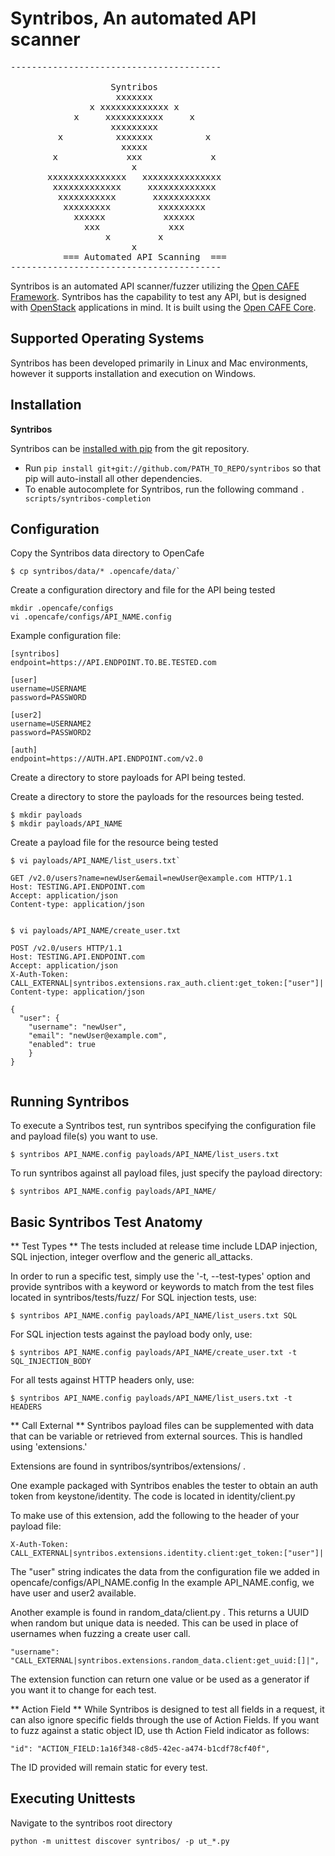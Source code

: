 Syntribos, An automated API scanner
====================================================

<pre>
----------------------------------------

                   Syntribos
                    xxxxxxx
               x xxxxxxxxxxxxx x
            x     xxxxxxxxxxx     x
                   xxxxxxxxx
         x          xxxxxxx          x
                     xxxxx
        x             xxx             x
                       x
       xxxxxxxxxxxxxxx   xxxxxxxxxxxxxxx
        xxxxxxxxxxxxx     xxxxxxxxxxxxx
         xxxxxxxxxxx       xxxxxxxxxxx
          xxxxxxxxx         xxxxxxxxx
            xxxxxx           xxxxxx
              xxx             xxx
                  x         x
                       x
          === Automated API Scanning  ===
----------------------------------------
</pre>

Syntribos is an automated API scanner/fuzzer utilizing the [Open CAFE Framework](https://github.com/stackforge/opencafe).
Syntribos has the capability to test any API, but is designed with [OpenStack](http://http://www.openstack.org/) applications in mind. 
It is built using the [Open CAFE Core](https://github.com/stackforge/opencafe).


Supported Operating Systems
---------------------------
Syntribos has been developed primarily in Linux and Mac environments, however it supports installation and
execution on Windows.


Installation
------------

**Syntribos**

Syntribos can be [installed with pip](https://pypi.python.org/pypi/pip) from the git repository.

* Run `pip install git+git://github.com/PATH_TO_REPO/syntribos` so that pip will auto-install all other dependencies.
* To enable autocomplete for Syntribos, run the following command `. scripts/syntribos-completion`


Configuration
--------------
Copy the Syntribos data directory to OpenCafe 

```
$ cp syntribos/data/* .opencafe/data/`
```

Create a configuration directory and file for the API being tested 

```
mkdir .opencafe/configs
vi .opencafe/configs/API_NAME.config
```

Example configuration file:

```
[syntribos]
endpoint=https://API.ENDPOINT.TO.BE.TESTED.com

[user]
username=USERNAME
password=PASSWORD

[user2]
username=USERNAME2
password=PASSWORD2

[auth]
endpoint=https://AUTH.API.ENDPOINT.com/v2.0
```

Create a directory to store payloads for API being tested.

Create a directory to store the payloads for the resources being tested. 

```
$ mkdir payloads
$ mkdir payloads/API_NAME
```

Create a payload file for the resource being tested 
```
$ vi payloads/API_NAME/list_users.txt`
```

```
GET /v2.0/users?name=newUser&email=newUser@example.com HTTP/1.1
Host: TESTING.API.ENDPOINT.com
Accept: application/json
Content-type: application/json


```

```
$ vi payloads/API_NAME/create_user.txt
```

```
POST /v2.0/users HTTP/1.1
Host: TESTING.API.ENDPOINT.com
Accept: application/json
X-Auth-Token: CALL_EXTERNAL|syntribos.extensions.rax_auth.client:get_token:["user"]|
Content-type: application/json

{
  "user": {
    "username": "newUser",
    "email": "newUser@example.com",
    "enabled": true
    }
}


```

Running Syntribos
-------
To execute a Syntribos test, 
run syntribos specifying the configuration file and payload file(s) you want to use.
```
$ syntribos API_NAME.config payloads/API_NAME/list_users.txt
```
To run syntribos against all payload files, just specify the payload directory:
```
$ syntribos API_NAME.config payloads/API_NAME/
```

Basic Syntribos Test Anatomy
-------------------------------

** Test Types **
The tests included at release time include LDAP injection, SQL injection, integer overflow and the generic all_attacks.


In order to run a specific test, simply use the '-t, --test-types' option and provide syntribos with a keyword or keywords to match from the test files located in syntribos/tests/fuzz/
For SQL injection tests, use:
```
$ syntribos API_NAME.config payloads/API_NAME/list_users.txt SQL
```
For SQL injection tests against the payload body only, use:
```
$ syntribos API_NAME.config payloads/API_NAME/create_user.txt -t SQL_INJECTION_BODY
```
For all tests against HTTP headers only, use:
```
$ syntribos API_NAME.config payloads/API_NAME/list_users.txt -t HEADERS
```

** Call External **
Syntribos payload files can be supplemented with data that can be variable or retrieved from external sources. This is handled using 'extensions.'

Extensions are found in syntribos/syntribos/extensions/ . 

One example packaged with Syntribos enables the tester to obtain an auth token from keystone/identity. The code is located in identity/client.py

To make use of this extension, add the following to the header of your payload file:
```
X-Auth-Token: CALL_EXTERNAL|syntribos.extensions.identity.client:get_token:["user"]|
```
The "user" string indicates the data from the configuration file we added in opencafe/configs/API_NAME.config
In the example API_NAME.config, we have user and user2 available.

Another example is found in random_data/client.py . This returns a UUID when random but unique data is needed. This can be used in place of usernames when fuzzing a create user call.
```
"username": "CALL_EXTERNAL|syntribos.extensions.random_data.client:get_uuid:[]|",
```

The extension function can return one value or be used as a generator if you want it to change for each test.

** Action Field **
While Syntribos is designed to test all fields in a request, it can also ignore specific fields through the use of Action Fields.
If you want to fuzz against a static object ID, use th Action Field indicator as follows:
```
"id": "ACTION_FIELD:1a16f348-c8d5-42ec-a474-b1cdf78cf40f",
```
The ID provided will remain static for every test.



Executing Unittests
-------------------
Navigate to the syntribos root directory
```
python -m unittest discover syntribos/ -p ut_*.py
```
